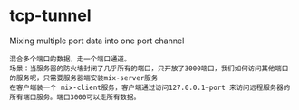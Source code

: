 # tcp-tunnel
Mixing multiple port data into one port channel
```
混合多个端口的数据，走一个端口通道。
场景：当服务器的防火墙封闭了几乎所有的端口，只开放了3000端口，我们如何访问其他端口的服务呢，只需要服务器端安装mix-server服务
在客户端装一个 mix-client服务，客户端通过访问127.0.0.1+port 来访问远程服务器的所有端口服务。端口3000可以走所有数据。
```